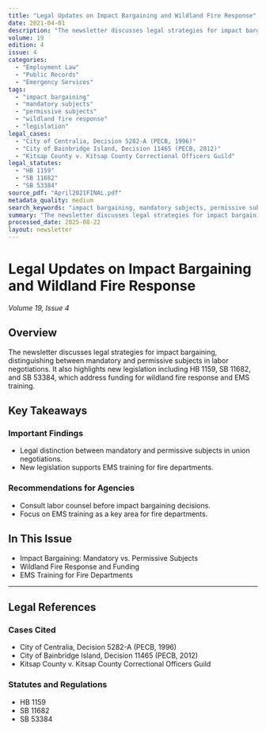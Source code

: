 ```yaml
---
title: "Legal Updates on Impact Bargaining and Wildland Fire Response"
date: 2021-04-01
description: "The newsletter discusses legal strategies for impact bargaining, distinguishing between mandatory and permissive subjects in labor negotiations. It also highlights new legislation including HB 1159, SB 11682, and SB 53384, which address funding for wildland fire response and EMS training."
volume: 19
edition: 4
issue: 4
categories:
  - "Employment Law"
  - "Public Records"
  - "Emergency Services"
tags:
  - "impact bargaining"
  - "mandatory subjects"
  - "permissive subjects"
  - "wildland fire response"
  - "legislation"
legal_cases:
  - "City of Centralia, Decision 5282-A (PECB, 1996)"
  - "City of Bainbridge Island, Decision 11465 (PECB, 2012)"
  - "Kitsap County v. Kitsap County Correctional Officers Guild"
legal_statutes:
  - "HB 1159"
  - "SB 11682"
  - "SB 53384"
source_pdf: "April2021FINAL.pdf"
metadata_quality: medium
search_keywords: "impact bargaining, mandatory subjects, permissive subjects, wildland fire response, legislation, EMS training, fire districts, budget, labor relations..."
summary: "The newsletter discusses legal strategies for impact bargaining, distinguishing between mandatory and permissive subjects in labor negotiations. It also highlights new legislation including HB 1159, SB 11682, and SB 53384, which address funding for wildland fire response and EMS training."
processed_date: 2025-08-22
layout: newsletter
---
```


# Legal Updates on Impact Bargaining and Wildland Fire Response

*Volume 19, Issue 4*

## Overview

The newsletter discusses legal strategies for impact bargaining, distinguishing between mandatory and permissive subjects in labor negotiations. It also highlights new legislation including HB 1159, SB 11682, and SB 53384, which address funding for wildland fire response and EMS training.

## Key Takeaways

### Important Findings

- Legal distinction between mandatory and permissive subjects in union negotiations.
- New legislation supports EMS training for fire departments.

### Recommendations for Agencies

- Consult labor counsel before impact bargaining decisions.
- Focus on EMS training as a key area for fire departments.

## In This Issue

- Impact Bargaining: Mandatory vs. Permissive Subjects
- Wildland Fire Response and Funding
- EMS Training for Fire Departments

---

## Legal References

### Cases Cited

- City of Centralia, Decision 5282-A (PECB, 1996)
- City of Bainbridge Island, Decision 11465 (PECB, 2012)
- Kitsap County v. Kitsap County Correctional Officers Guild

### Statutes and Regulations

- HB 1159
- SB 11682
- SB 53384

